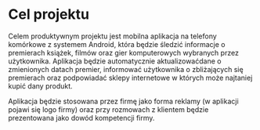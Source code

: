 # Cel projektu
Celem produktywnym projektu jest mobilna aplikacja na telefony komórkowe z systemem Android, która będzie śledzić informacje o premierach książek, filmów oraz gier komputerowych wybranych przez użytkownika. Aplikacja będzie automatycznie aktualizowaćdane o zmienionych datach premier, informować użytkownika o zbliżających się premierach oraz podpowiadać sklepy internetowe w których może najtaniej kupić dany produkt.

Aplikacja będzie stosowana przez firmę jako forma reklamy (w aplikacji pojawi się logo firmy) oraz przy rozmowach z klientem będzie prezentowana jako dowód kompetencji firmy.
